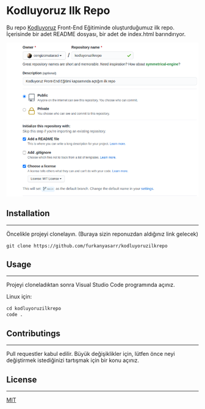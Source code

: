 # Kodluyoruz Ilk Repo

Bu repo [Kodluyoruz](https://kodluyoruz.org) Front-End Eğitiminde oluşturduğumuz ilk repo. İçerisinde bir adet README dosyası, bir adet de index.html barındırıyor.

![Repo](https://github.com/furkanyasarr/kodluyoruzilkrepo/blob/main/figures/github.png)

## Installation
---

Öncelikle projeyi clonelayın. (Buraya sizin reponuzdan aldığınız link gelecek)

```
git clone https://github.com/furkanyasarr/kodluyoruzilkrepo
```

## Usage

---
Projeyi cloneladıktan sonra Visual Studio Code programında açınız.

Linux için:
```
cd kodluyoruzilkrepo
code .
```

## Contributings
---

Pull requestler kabul edilir. Büyük değişiklikler için, lütfen önce neyi değiştirmek istediğinizi tartışmak için bir konu açınız.

## License
---
[MIT](https://choosealicense.com/licenses/mit/)
